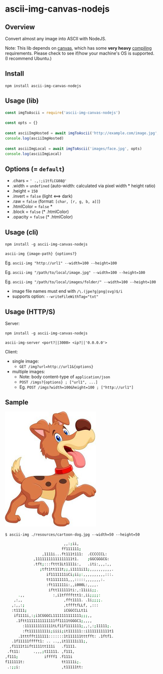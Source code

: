 # ascii-img-canvas-nodejs

## Overview

Convert almost any image into ASCII with NodeJS.

Note: This lib depends on [canvas](https://www.npmjs.com/package/canvas), which has some **very heavy** [compiling](https://www.npmjs.com/package/canvas#compiling) requirements. Please check to see if/how your machine's OS is supported. (I recommend Ubuntu.)

## Install

`npm install ascii-img-canvas-nodejs`

## Usage (lib)

```javascript
const imgToAscii = require('ascii-img-canvas-nodejs')

const opts = {}

const asciiImgHosted = await imgToAscii('http://example.com/image.jpg', opts)
console.log(asciiImgHosted)

const asciiImgLocal = await imgToAscii('images/face.jpg', opts)
console.log(asciiImgLocal)
```

## Options (= `default`)

- .chars = `' .,:;i1tfLCG08@'`
- .width = `undefined` (auto-width: calculated via pixel width * height ratio)
- .height = `150`
- .invert = `false` (light <==> dark)
- .raw = `false` (format: `[char, [r, g, b, a]]`)
- .htmlColor = `false` *
- .block = `false`  (* .htmlColor)
- .opacity = `false`  (* .htmlColor)

## Usage (cli)

`npm install -g ascii-img-canvas-nodejs`

`ascii-img {image-path} {options?}`

Eg. `ascii-img "http://url1" --width=100 --height=100`

Eg. `ascii-img "/path/to/local/image.jpg" --width=100 --height=100`

Eg. `ascii-img "/path/to/local/images/folder/" --width=100 --height=100`

- image file names must end with `/\.(jpe?g|png|svg)$/i`
- supports option: `--writeFileWithTag="txt"`

## Usage (HTTP/S)

Server:

`npm install -g ascii-img-canvas-nodejs`

`ascii-img-server <port?||3000> <ip?||'0.0.0.0'>`

Client:

- single image:
  - `GET /img?url=http://url1&{options}`
- multiple images:
  - Note: body content-type of `application/json`
  - `POST /imgs?{options} ; ["url1", ...]`
  - Eg. `POST /imgs?width=100&height=100 ; ["http://url1"]`

## Sample

![cartoon dog](resources/cartoon-dog.jpg)

`$ ascii-img ./resources/cartoon-dog.jpg --width=50 --height=50`

```bash
                           ,,:;ii,
                          ff111111;
                 ,1111i...ft111t111:  .CCCCCCL:
             ,11111111111111111t1.    ;GGCGGGCG:
             .tft;:::fttt1Lt1111i:,   .iti:,,,:,,
                ;tft1tt111t;;,i1111i11;,,,,,,,,,,.
                   if1111111iCi;ii;:,,,,,,,,,,:::.
                   tt11111111,,,:::::,,,,,,,:.
                   :ft111111i:,,i000L:,,,,.
                    iftt111111ti:,:11iii;;.
      .,,             :,i1tffffttt1:,ii;;;;:
    ,:,,                   ,fft1111. .1i;;;;.
   ,:,,:;                  ,tffftfLLf, ,:::
   :t1111;                 iCGGCCLLt1i
    if1111i,:;i1CGGGCL1111111111111;;;,,
     .1ftt1111111111111ff1111tGGGC1;,,,,
        :1111111111111tLf11f1111111;,,:,:;11111;.
        :ft111111111i;iiii;it111111::i1111111111t1
      .1tttfft111111:::::::1t111111tttfft: .1ftf1.
   .1f11111fffft1: .. ..,,it11111i11;,
  ,f1111t1ift1111tt111i   .f1111.
 .ft11:      .,,,;t11111. ,f111,
,f111;            iffff1 .f111i
f111111t:                 tt1111i;.
 .:;;i:                   ,t11111tt:
```
